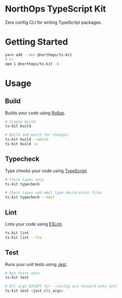 # NorthOps TypeScript Kit

Zero config CLI for writing TypeScript packages.

# Getting Started

```sh
yarn add --dev @northops/ts-kit
# or
npm i @northops/ts-kit -D
```

# Usage

## Build

Builds your code using [Rollup](https://rollupjs.org/).

```sh
# Single build
ts-kit build

# Build and watch for changes
ts-kit build --watch
ts-kit build -w
```

## Typecheck

Type checks your code using [TypeScript](https://www.typescriptlang.org/).

```sh
# Check types only
ts-kit typecheck

# Check types and emit type declaration files
ts-kit typecheck --emit
```

## Lint

Lints your code using [ESLint](https://eslint.org/).

```sh
ts-kit lint
ts-kit lint --fix
```

## Test

Runs your unit tests using [Jest](https://jestjs.io/).

```sh
# Run tests once
ts-kit test

# All args EXCEPT for --config are forward onto jest
ts-kit test <jest_cli_args>
```

